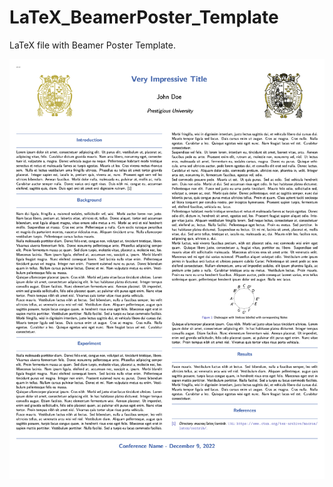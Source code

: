 # LaTeX_BeamerPoster_Template
LaTeX file with Beamer Poster Template.

![alt text](https://github.com/Noah-B-Reef/LaTeX_BeamerPoster_Template/blob/main/LaTeX%20Poster%20Template/LaTeX_BeamerPoster_Template-2.png)


